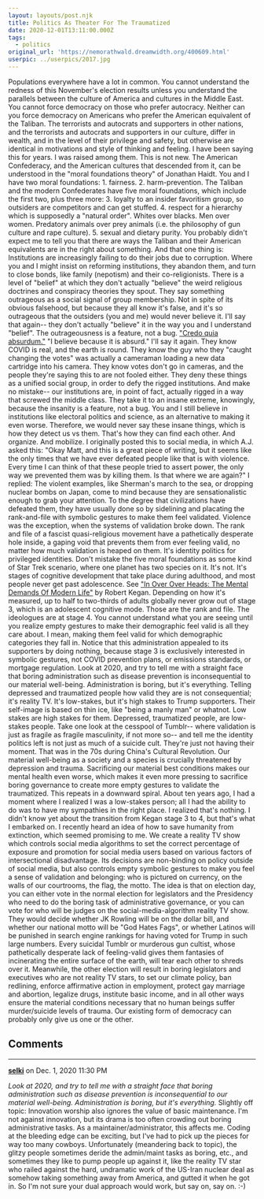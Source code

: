 ```yaml
---
layout: layouts/post.njk
title: Politics As Theater For The Traumatized
date: 2020-12-01T13:11:00.000Z
tags:
  - politics
original_url: 'https://nemorathwald.dreamwidth.org/400609.html'
userpic: ../userpics/2017.jpg
---
```

Populations everywhere have a lot in common. You cannot understand the redness of this November's election results unless you understand the parallels between the culture of America and cultures in the Middle East. You cannot force democracy on those who prefer autocracy. Neither can you force democracy on Americans who prefer the American equivalent of the Taliban. The terrorists and autocrats and supporters in other nations, and the terrorists and autocrats and supporters in our culture, differ in wealth, and in the level of their privilege and safety, but otherwise are identical in motivations and style of thinking and feeling. I have been saying this for years. I was raised among them. This is not new. The American Confederacy, and the American cultures that descended from it, can be understood in the "moral foundations theory" of Jonathan Haidt. You and I have two moral foundations: 1. fairness. 2. harm-prevention. The Taliban and the modern Confederates have five moral foundations, which include the first two, plus three more: 3. loyalty to an insider favoritism group, so outsiders are competitors and can get stuffed. 4. respect for a hierarchy which is supposedly a "natural order". Whites over blacks. Men over women. Predatory animals over prey animals (i.e. the philosophy of gun culture and rape culture). 5. sexual and dietary purity. You probably didn't expect me to tell you that there are ways the Taliban and their American equivalents are in the right about something. And that one thing is: Institutions are increasingly failing to do their jobs due to corruption. Where you and I might insist on reforming institutions, they abandon them, and turn to close bonds, like family (nepotism) and their co-religionists. There is a level of "belief" at which they don't actually "believe" the weird religious doctrines and conspiracy theories they spout. They say something outrageous as a social signal of group membership. Not in spite of its obvious falsehood, but because they all know it's false, and it's so outrageous that the outsiders (you and me) would never believe it. I'll say that again-- they don't actually "believe" it in the way you and I understand "belief". The outrageousness is a feature, not a bug. ["Credo quia absurdum."](https://en.wikipedia.org/wiki/Credo_quia_absurdum) "I believe because it is absurd." I'll say it again. They know COVID is real, and the earth is round. They know the guy who they "caught changing the votes" was actually a cameraman loading a new data cartridge into his camera. They know votes don't go in cameras, and the people they're saying this to are not fooled either. They deny these things as a unified social group, in order to defy the rigged institutions. And make no mistake-- our institutions are, in point of fact, actually rigged in a way that screwed the middle class. They take it to an insane extreme, knowingly, because the insanity is a feature, not a bug. You and I still believe in institutions like electoral politics and science, as an alternative to making it even worse. Therefore, we would never say these insane things, which is how they detect us vs them. That's how they can find each other. And organize. And mobilize. I originally posted this to social media, in which A.J. asked this: "Okay Matt, and this is a great piece of writing, but it seems like the only times that we have ever defeated people like that is with violence. Every time I can think of that these people tried to assert power, the only way we prevented them was by killing them. Is that where we are again?" I replied: The violent examples, like Sherman's march to the sea, or dropping nuclear bombs on Japan, come to mind because they are sensationalistic enough to grab your attention. To the degree that civilizations have defeated them, they have usually done so by sidelining and placating the rank-and-file with symbolic gestures to make them feel validated. Violence was the exception, when the systems of validation broke down. The rank and file of a fascist quasi-religious movement have a pathetically desperate hole inside, a gaping void that prevents them from ever feeling valid, no matter how much validation is heaped on them. It's identity politics for privileged identities. Don't mistake the five moral foundations as some kind of Star Trek scenario, where one planet has two species on it. It's not. It's stages of cognitive development that take place during adulthood, and most people never get past adolescence. See ["In Over Over Heads: The Mental Demands Of Modern Life"](https://www.hup.harvard.edu/catalog.php?isbn=9780674445888) by Robert Kegan. Depending on how it's measured, up to half to two-thirds of adults globally never grow out of stage 3, which is an adolescent cognitive mode. Those are the rank and file. The ideologues are at stage 4. You cannot understand what you are seeing until you realize empty gestures to make their demographic feel valid is all they care about. I mean, making them feel valid for which demographic categories they fall in. Notice that this administration appealed to its supporters by doing nothing, because stage 3 is exclusively interested in symbolic gestures, not COVID prevention plans, or emissions standards, or mortgage regulation. Look at 2020, and try to tell me with a straight face that boring administration such as disease prevention is inconsequential to our material well-being. Administration is boring, but it's everything. Telling depressed and traumatized people how valid they are is not consequential; it's reality TV. It's low-stakes, but it's high stakes to Trump supporters. Their self-image is based on thin ice, like "being a manly man" or whatnot. Low stakes are high stakes for them. Depressed, traumatized people, are low-stakes people. Take one look at the cesspool of Tumblr-- where validation is just as fragile as fragile masculinity, if not more so-- and tell me the identity politics left is not just as much of a suicide cult. They're just not having their moment. That was in the 70s during China's Cultural Revolution. Our material well-being as a society and a species is crucially threatened by depression and trauma. Sacrificing our material best conditions makes our mental health even worse, which makes it even more pressing to sacrifice boring governance to create more empty gestures to validate the traumatized. This repeats in a downward spiral. About ten years ago, I had a moment where I realized I was a low-stakes person; all I had the ability to do was to have my sympathies in the right place. I realized that's nothing. I didn't know yet about the transition from Kegan stage 3 to 4, but that's what I embarked on. I recently heard an idea of how to save humanity from extinction, which seemed promising to me. We create a reality TV show which controls social media algorithms to set the correct percentage of exposure and promotion for social media users based on various factors of intersectional disadvantage. Its decisions are non-binding on policy outside of social media, but also controls empty symbolic gestures to make you feel a sense of validation and belonging: who is pictured on currency, on the walls of our courtrooms, the flag, the motto. The idea is that on election day, you can either vote in the normal election for legislators and the Presidency who need to do the boring task of administrative governance, or you can vote for who will be judges on the social-media-algorithm reality TV show. They would decide whether JK Rowling will be on the dollar bill, and whether our national motto will be "God Hates Fags", or whether Latinos will be punished in search engine rankings for having voted for Trump in such large numbers. Every suicidal Tumblr or murderous gun cultist, whose pathetically desperate lack of feeling-valid gives them fantasies of incinerating the entire surface of the earth, will tear each other to shreds over it. Meanwhile, the other election will result in boring legislators and executives who are not reality TV stars, to set our climate policy, ban redlining, enforce affirmative action in employment, protect gay marriage and abortion, legalize drugs, institute basic income, and in all other ways ensure the material conditions necessary that no human beings suffer murder/suicide levels of trauma. Our existing form of democracy can probably only give us one or the other.

## Comments

---

**[selki](https://www.dreamwidth.org/users/selki)** on Dec. 1, 2020 11:30 PM

_Look at 2020, and try to tell me with a straight face that boring administration such as disease prevention is inconsequential to our material well-being. Administration is boring, but it's everything._ Slightly off topic: Innovation worship also ignores the value of basic maintenance. I'm not against innovation, but its drama is too often crowding out boring administrative tasks. As a maintainer/administrator, this affects me. Coding at the bleeding edge can be exciting, but I've had to pick up the pieces for way too many cowboys. Unfortunately (meandering back to topic), the glitzy people sometimes deride the admin/maint tasks as boring, etc., and sometimes they like to pump people up against it, like the reality TV star who railed against the hard, undramatic work of the US-Iran nuclear deal as somehow taking something away from America, and gutted it when he got in. So I'm not sure your dual approach would work, but say on, say on. :-)

